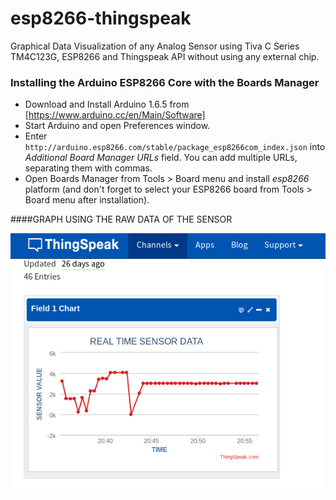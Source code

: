 # esp8266-thingspeak

[image-graph]: images/anlogGraph.png

Graphical Data Visualization of any Analog Sensor using Tiva C Series TM4C123G, ESP8266 and Thingspeak API without using any external chip.

### Installing the Arduino ESP8266 Core with the Boards Manager ###

- Download and Install Arduino 1.6.5 from [https://www.arduino.cc/en/Main/Software]
- Start Arduino and open Preferences window.
- Enter ```http://arduino.esp8266.com/stable/package_esp8266com_index.json``` into *Additional Board Manager URLs* field. You can add multiple URLs, separating them with commas.
- Open Boards Manager from Tools > Board menu and install *esp8266* platform (and don't forget to select your ESP8266 board from Tools > Board menu after installation).

####GRAPH USING THE RAW DATA OF THE SENSOR

![image][image-graph]
